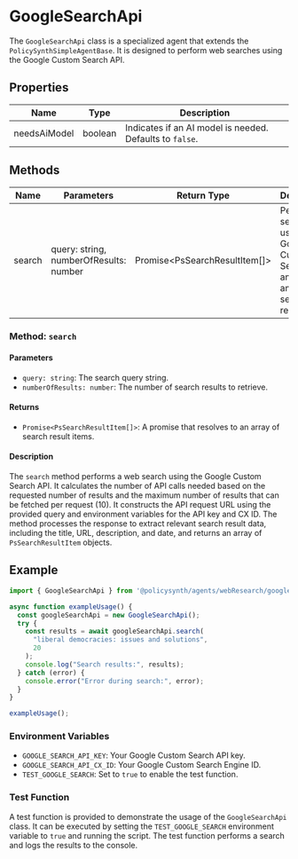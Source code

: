 # GoogleSearchApi

The `GoogleSearchApi` class is a specialized agent that extends the `PolicySynthSimpleAgentBase`. It is designed to perform web searches using the Google Custom Search API.

## Properties

| Name          | Type | Description                              |
|---------------|------|------------------------------------------|
| needsAiModel  | boolean | Indicates if an AI model is needed. Defaults to `false`. |

## Methods

| Name       | Parameters        | Return Type          | Description                 |
|------------|-------------------|----------------------|-----------------------------|
| search     | query: string, numberOfResults: number | Promise<PsSearchResultItem[]> | Performs a search using the Google Custom Search API and returns an array of search results. |

### Method: `search`

#### Parameters

- `query: string`: The search query string.
- `numberOfResults: number`: The number of search results to retrieve.

#### Returns

- `Promise<PsSearchResultItem[]>`: A promise that resolves to an array of search result items.

#### Description

The `search` method performs a web search using the Google Custom Search API. It calculates the number of API calls needed based on the requested number of results and the maximum number of results that can be fetched per request (10). It constructs the API request URL using the provided query and environment variables for the API key and CX ID. The method processes the response to extract relevant search result data, including the title, URL, description, and date, and returns an array of `PsSearchResultItem` objects.

## Example

```typescript
import { GoogleSearchApi } from '@policysynth/agents/webResearch/googleSearchApi.js';

async function exampleUsage() {
  const googleSearchApi = new GoogleSearchApi();
  try {
    const results = await googleSearchApi.search(
      "liberal democracies: issues and solutions",
      20
    );
    console.log("Search results:", results);
  } catch (error) {
    console.error("Error during search:", error);
  }
}

exampleUsage();
```

### Environment Variables

- `GOOGLE_SEARCH_API_KEY`: Your Google Custom Search API key.
- `GOOGLE_SEARCH_API_CX_ID`: Your Google Custom Search Engine ID.
- `TEST_GOOGLE_SEARCH`: Set to `true` to enable the test function.

### Test Function

A test function is provided to demonstrate the usage of the `GoogleSearchApi` class. It can be executed by setting the `TEST_GOOGLE_SEARCH` environment variable to `true` and running the script. The test function performs a search and logs the results to the console.